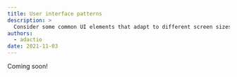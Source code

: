 ```yaml
---
title: User interface patterns
description: >
  Consider some common UI elements that adapt to different screen sizes.
authors:
  - adactio
date: 2021-11-03
---
```


Coming soon!

